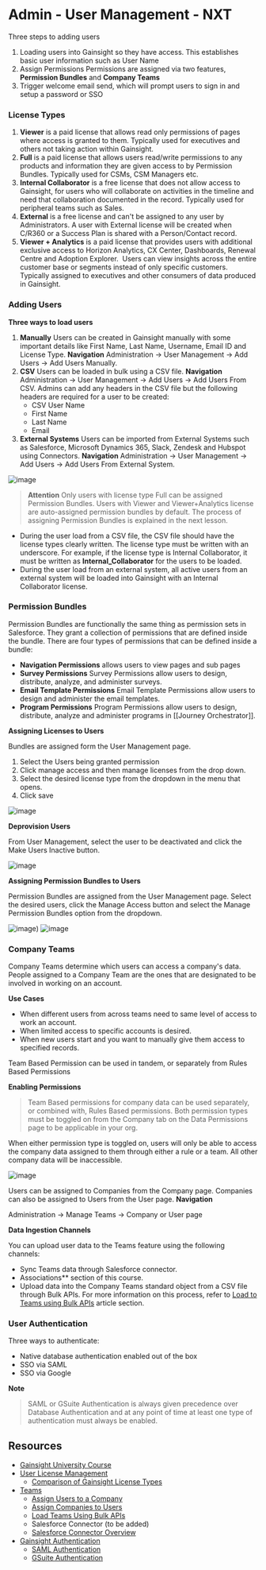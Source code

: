 # Admin - User Management - NXT

Three steps to adding users
1. Loading users into Gainsight so they have access. This establishes basic user information such as User Name
2. Assign Permissions Permissions are assigned via two features, **Permission Bundles** and **Company Teams** 
3. Trigger welcome email send, which will prompt users to sign in and setup a password or SSO

### License Types
1. **Viewer** is a paid license that allows read only permissions of pages where access is granted to them. Typically used for executives and others not taking action within Gainsight. 
2. **Full** is a paid license that allows users read/write permissions to any products and information they are given access to by Permission Bundles. Typically used for CSMs, CSM Managers etc. 
3. **Internal Collaborator** is a free license that does not allow access to Gainsight, for users who will collaborate on activities in the timeline and need that collaboration documented in the record. Typically used for peripheral teams such as Sales.  
4. **External** is a free license and can't be assigned to any user by Administrators. A user with External license will be created when C/R360 or a Success Plan is shared with a Person/Contact record.
5. **Viewer + Analytics** is a paid license that provides users with additional exclusive access to Horizon Analytics, CX Center, Dashboards, Renewal Centre and Adoption Explorer.  Users can view insights across the entire customer base or segments instead of only specific customers. Typically assigned to executives and other consumers of data produced in Gainsight. 


### Adding Users

**Three ways to load users**
1. **Manually** Users can be created in Gainsight manually with some important details like First Name, Last Name, Username, Email ID and License Type. **Navigation** Administration -> User Management -> Add Users -> Add Users Manually. 
2. **CSV** Users can be loaded in bulk using a CSV file. **Navigation** Administration -> User Management -> Add Users -> Add Users From CSV. Admins can add any headers in the CSV file but the following headers are required for a user to be created:
	- CSV User Name
	- First Name 
	- Last Name 
	- Email
3. **External Systems** Users can be imported from External Systems such as Salesforce, Microsoft Dynamics 365, Slack, Zendesk and Hubspot using Connectors.  **Navigation** Administration -> User Management -> Add Users -> Add Users From External System. 

![image](https://github.com/Zennewman/Gainsight-Resources/blob/df4b4c545e9bf11232a38022c6aa88ea7309c467/Resources/Pasted%20image%2020221014105827.png)

> **Attention**
> Only users with license type Full can be assigned Permission Bundles. Users with Viewer and Viewer+Analytics license are auto-assigned permission bundles by default. The process of assigning Permission Bundles is explained in the next lesson.

- During the user load from a CSV file, the CSV file should have the license types clearly written. The license type must be written with an underscore. For example, if the license type is Internal Collaborator, it must be written as **Internal_Collaborator** for the users to be loaded.
- During the user load from an external system, all active users from an external system will be loaded into Gainsight with an Internal Collaborator license.


### Permission Bundles

Permission Bundles are functionally the same thing as permission sets in Salesforce. They grant a collection of permissions that are defined inside the bundle. There are four types of permissions that can be defined inside a bundle: 
- **Navigation Permissions** allows users to view pages and sub pages 
- **Survey Permissions** Survey Permissions allow users to design, distribute, analyze, and administer surveys.
- **Email Template Permissions** Email Template Permissions allow users to design and administer the email templates.
- **Program Permissions** Program Permissions allow users to design, distribute, analyze and administer programs in [[Journey Orchestrator]].


**Assigning Licenses to Users** 

Bundles are assigned form the User Management page. 
1. Select the Users being granted permission
2. Click manage access and then manage licenses from the drop down. 
3. Select the desired license type from the dropdown in the menu that opens. 
4. Click save

![image](https://github.com/Zennewman/Gainsight-Resources/blob/fa0b606e8b5132434a47490f72db0cd1f4a35532/Resources/Pasted%20image%2020221014111730.png)

**Deprovision Users**

From User Management, select the user to be deactivated and click the Make Users Inactive button.  

![image](https://github.com/Zennewman/Gainsight-Resources/blob/bc743cebdf98428815355d66c8a8aeec5b6d61d1/Resources/Pasted%20image%2020221014111310.png)


**Assigning Permission Bundles to Users**

Permission Bundles are assigned from the User Management page. Select the desired users, click the Manage Access button and select the Manage Permission Bundles option from the dropdown. 


![image](https://github.com/Zennewman/Gainsight-Resources/blob/fa0b606e8b5132434a47490f72db0cd1f4a35532/Resources/Pasted%20image%2020221014111506.png))
![image](https://github.com/Zennewman/Gainsight-Resources/blob/dcb1dfcf7303f92a3f724bb98dfa8aa7f034e59d/Resources/Pasted%20image%2020221014111705.png)



### Company Teams

Company Teams determine which users can access a company's data. People assigned to a Company Team are the ones that are designated to be involved in working on an account. 

**Use Cases**

- When different users from across teams need to same level of access to work an account.
- When limited access to specific accounts is desired. 
- When new users start and you want to manually give them access to specified records. 

Team Based Permission can be used in tandem, or separately from Rules Based Permissions

**Enabling Permissions** 

>Team Based permissions for company data can be used separately, or combined with, Rules Based permissions. Both permission types must be toggled on from the Company tab on the Data Permissions page to be applicable in your org.
>
When either permission type is toggled on, users will only be able to access the company data assigned to them through either a rule or a team. All other company data will be inaccessible.

![image](Resources/HfyXRZrznS7_HSoc_D6pWcFby95TS288c.jpg)

Users can be assigned to Companies from the Company page. Companies can also be assigned to Users from the User page. 
**Navigation** 

Administration -> Manage Teams -> Company or User page

**Data Ingestion Channels**

You can upload user data to the Teams feature using the following channels:
- Sync Teams data through Salesforce connector.
- Associations** section of this course.
- Upload data into the Company Teams standard object from a CSV file through Bulk APIs. For more information on this process, refer to [Load to Teams using Bulk APIs](https://support.gainsight.com/Gainsight_NXT/01Onboarding_and_Implementation/Onboarding_for_Gainsight_NXT/Login_and_Permissions/Teams#Load_data_to_Teams_using_Bulk_APIs) article section.


### User Authentication 

Three ways to authenticate: 
- Native database authentication enabled out of the box
- SSO via SAML
- SSO via Google 


**Note**
> SAML or GSuite Authentication is always given precedence over Database Authentication and at any point of time at least one type of authentication must always be enabled.


## Resources

- [Gainsight University Course](https://education.gainsight.com/admin-user-management-nxt)
- [User License Management](https://support.gainsight.com/Gainsight_NXT/01Onboarding_and_Implementation/Onboarding_for_Gainsight_NXT/Login_and_Permissions/User_License_Management#Comparison_of_Gainsight_License_Types)
	- [Comparison of Gainsight License Types](https://support.gainsight.com/Gainsight_NXT/01Onboarding_and_Implementation/Onboarding_for_Gainsight_NXT/Login_and_Permissions/User_License_Management#Comparison_of_Gainsight_License_Types)
- [Teams](https://support.gainsight.com/Gainsight_NXT/01Onboarding_and_Implementation/Onboarding_for_Gainsight_NXT/Login_and_Permissions/Teams#Search_a_user_and_assign_company(s))
	- [Assign Users to a Company ](https://support.gainsight.com/Gainsight_NXT/01Onboarding_and_Implementation/Onboarding_for_Gainsight_NXT/Login_and_Permissions/Teams#Search_a_company_and_assign_user(s))
	- [Assign Companies to Users](https://support.gainsight.com/Gainsight_NXT/01Onboarding_and_Implementation/Onboarding_for_Gainsight_NXT/Login_and_Permissions/Teams#Search_a_user_and_assign_company(s))
	- [Load Teams Using Bulk APIs](https://support.gainsight.com/Gainsight_NXT/01Onboarding_and_Implementation/Onboarding_for_Gainsight_NXT/Login_and_Permissions/Teams#Load_data_to_Teams_using_Bulk_APIs)
	- Salesforce Connector (to be added)
	- [Salesforce Connector Overview](https://support.gainsight.com/Gainsight_NXT/01Onboarding_and_Implementation/Onboarding_for_Gainsight_NXT_in_Salesforce/Salesforce_Connector/Salesforce_Connector_Overview)
- [Gainsight Authentication](https://support.gainsight.com/Gainsight_NXT/01Onboarding_and_Implementation/Onboarding_for_Gainsight_NXT/Login_and_Permissions/03Gainsight_Authentication#Setup_GSuite_Authentication)
	- [SAML Authentication](https://support.gainsight.com/Gainsight_NXT/01Onboarding_and_Implementation/Onboarding_for_Gainsight_NXT/Login_and_Permissions/03Gainsight_Authentication#Setup_SAML_Authentication)
	- [GSuite Authentication](https://support.gainsight.com/Gainsight_NXT/01Onboarding_and_Implementation/Onboarding_for_Gainsight_NXT/Login_and_Permissions/03Gainsight_Authentication#Setup_GSuite_Authentication)



